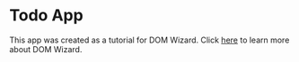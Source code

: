 # Todo App

This app was created as a tutorial for DOM Wizard. Click [here](https://github.com/lindelwa122/dom-wizard) to learn more about DOM Wizard.
